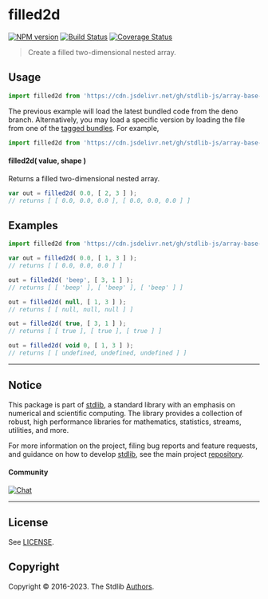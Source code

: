 <!--

@license Apache-2.0

Copyright (c) 2023 The Stdlib Authors.

Licensed under the Apache License, Version 2.0 (the "License");
you may not use this file except in compliance with the License.
You may obtain a copy of the License at

   http://www.apache.org/licenses/LICENSE-2.0

Unless required by applicable law or agreed to in writing, software
distributed under the License is distributed on an "AS IS" BASIS,
WITHOUT WARRANTIES OR CONDITIONS OF ANY KIND, either express or implied.
See the License for the specific language governing permissions and
limitations under the License.

-->

# filled2d

[![NPM version][npm-image]][npm-url] [![Build Status][test-image]][test-url] [![Coverage Status][coverage-image]][coverage-url] <!-- [![dependencies][dependencies-image]][dependencies-url] -->

> Create a filled two-dimensional nested array.

<!-- Section to include introductory text. Make sure to keep an empty line after the intro `section` element and another before the `/section` close. -->

<section class="intro">

</section>

<!-- /.intro -->

<!-- Package usage documentation. -->



<section class="usage">

## Usage

```javascript
import filled2d from 'https://cdn.jsdelivr.net/gh/stdlib-js/array-base-filled2d@deno/mod.js';
```
The previous example will load the latest bundled code from the deno branch. Alternatively, you may load a specific version by loading the file from one of the [tagged bundles](https://github.com/stdlib-js/array-base-filled2d/tags). For example,

```javascript
import filled2d from 'https://cdn.jsdelivr.net/gh/stdlib-js/array-base-filled2d@v0.0.1-deno/mod.js';
```

#### filled2d( value, shape )

Returns a filled two-dimensional nested array.

```javascript
var out = filled2d( 0.0, [ 2, 3 ] );
// returns [ [ 0.0, 0.0, 0.0 ], [ 0.0, 0.0, 0.0 ] ]
```

</section>

<!-- /.usage -->

<!-- Package usage notes. Make sure to keep an empty line after the `section` element and another before the `/section` close. -->

<section class="notes">

</section>

<!-- /.notes -->

<!-- Package usage examples. -->

<section class="examples">

## Examples

<!-- eslint no-undef: "error" -->

```javascript
import filled2d from 'https://cdn.jsdelivr.net/gh/stdlib-js/array-base-filled2d@deno/mod.js';

var out = filled2d( 0.0, [ 1, 3 ] );
// returns [ [ 0.0, 0.0, 0.0 ] ]

out = filled2d( 'beep', [ 3, 1 ] );
// returns [ [ 'beep' ], [ 'beep' ], [ 'beep' ] ]

out = filled2d( null, [ 1, 3 ] );
// returns [ [ null, null, null ] ]

out = filled2d( true, [ 3, 1 ] );
// returns [ [ true ], [ true ], [ true ] ]

out = filled2d( void 0, [ 1, 3 ] );
// returns [ [ undefined, undefined, undefined ] ]
```

</section>

<!-- /.examples -->

<!-- Section to include cited references. If references are included, add a horizontal rule *before* the section. Make sure to keep an empty line after the `section` element and another before the `/section` close. -->

<section class="references">

</section>

<!-- /.references -->

<!-- Section for related `stdlib` packages. Do not manually edit this section, as it is automatically populated. -->

<section class="related">

</section>

<!-- /.related -->

<!-- Section for all links. Make sure to keep an empty line after the `section` element and another before the `/section` close. -->


<section class="main-repo" >

* * *

## Notice

This package is part of [stdlib][stdlib], a standard library with an emphasis on numerical and scientific computing. The library provides a collection of robust, high performance libraries for mathematics, statistics, streams, utilities, and more.

For more information on the project, filing bug reports and feature requests, and guidance on how to develop [stdlib][stdlib], see the main project [repository][stdlib].

#### Community

[![Chat][chat-image]][chat-url]

---

## License

See [LICENSE][stdlib-license].


## Copyright

Copyright &copy; 2016-2023. The Stdlib [Authors][stdlib-authors].

</section>

<!-- /.stdlib -->

<!-- Section for all links. Make sure to keep an empty line after the `section` element and another before the `/section` close. -->

<section class="links">

[npm-image]: http://img.shields.io/npm/v/@stdlib/array-base-filled2d.svg
[npm-url]: https://npmjs.org/package/@stdlib/array-base-filled2d

[test-image]: https://github.com/stdlib-js/array-base-filled2d/actions/workflows/test.yml/badge.svg?branch=v0.0.1
[test-url]: https://github.com/stdlib-js/array-base-filled2d/actions/workflows/test.yml?query=branch:v0.0.1

[coverage-image]: https://img.shields.io/codecov/c/github/stdlib-js/array-base-filled2d/main.svg
[coverage-url]: https://codecov.io/github/stdlib-js/array-base-filled2d?branch=main

<!--

[dependencies-image]: https://img.shields.io/david/stdlib-js/array-base-filled2d.svg
[dependencies-url]: https://david-dm.org/stdlib-js/array-base-filled2d/main

-->

[chat-image]: https://img.shields.io/gitter/room/stdlib-js/stdlib.svg
[chat-url]: https://app.gitter.im/#/room/#stdlib-js_stdlib:gitter.im

[stdlib]: https://github.com/stdlib-js/stdlib

[stdlib-authors]: https://github.com/stdlib-js/stdlib/graphs/contributors

[umd]: https://github.com/umdjs/umd
[es-module]: https://developer.mozilla.org/en-US/docs/Web/JavaScript/Guide/Modules

[deno-url]: https://github.com/stdlib-js/array-base-filled2d/tree/deno
[umd-url]: https://github.com/stdlib-js/array-base-filled2d/tree/umd
[esm-url]: https://github.com/stdlib-js/array-base-filled2d/tree/esm
[branches-url]: https://github.com/stdlib-js/array-base-filled2d/blob/main/branches.md

[stdlib-license]: https://raw.githubusercontent.com/stdlib-js/array-base-filled2d/main/LICENSE

</section>

<!-- /.links -->
